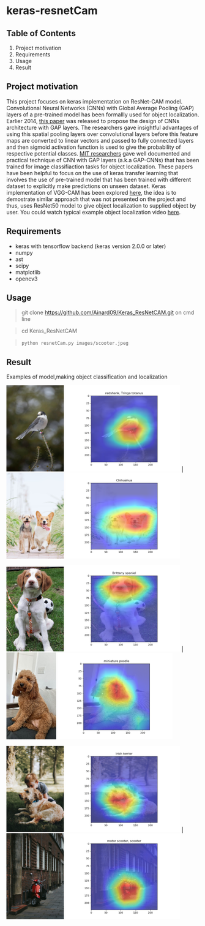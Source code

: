 # keras-resnetCam

## Table of Contents

1. Project motivation
1. Requirements
1. Usage
1. Result

## Project motivation

This project focuses on keras implementation on ResNet-CAM model. Convolutional Neural Networks (CNNs) with Global Average Pooling (GAP) layers of a pre-trained model has been formallly used for object localization. Earlier 2014, [this paper](https://arxiv.org/pdf/1312.4400.pdf) was released to propose the design of CNNs architecture with GAP layers. The researchers gave insightful advantages of using this spatial pooling layers over convolutional layers before this feature maps are converted to linear vectors and passed to fully connected layers and then sigmoid activation function is used to give the probability of respective potential classes.
[MIT researchers](http://cnnlocalization.csail.mit.edu/Zhou_Learning_Deep_Features_CVPR_2016_paper.pdf) gave well documented and practical technique of CNN with GAP layers (a.k.a GAP-CNNs) that has been trained for image classifiaction tasks for object localization. These papers have been helpful to focus on the use of keras transfer learning that involves the use of pre-trained model that has been trained with different dataset to explicitly make predictions on unseen dataset.
Keras implementation of VGG-CAM has been explored [here](https://github.com/tdeboissiere/VGG16CAM-keras/blob/master/README.md), the idea is to demostrate similar approach that was not presented on the project and thus, uses ResNet50 model to give object localization to supplied object by user. You could watch typical example object localization video [here](https://www.youtube.com/watch?v=fZvOy0VXWAI).

## Requirements

- keras with tensorflow backend (keras version 2.0.0 or later)
- numpy
- ast
- scipy
- matplotlib
- opencv3

## Usage

> git clone https://github.com/Ainard09/Keras_ResNetCAM.git on cmd line

> cd Keras_ResNetCAM

> `python resnetCam.py images/scooter.jpeg`

## Result

Examples of model,making object classification and localization

<img src="images/bird.jpg" width="150px"> <img src="images/resnetcam_bird.png" width="300px"> | <img src="images/2dogs.jpg" width="150px"> <img src="images/resnetcam_2dogs.png" width="300px">

<img src="images/brittany.jpg" width="150px"> <img src="images/resnetcam_brittany.png" width="300px"> | <img src="images/dog.jpeg" width="130px"> <img src="images/resnet_cam_dog(poodle).png" width="300px">

<img src="images/humandog.jpg" width="150px"> <img src="images/resnetcam_humandog.png" width="300px"> | <img src="images/scooter.jpg" width="150px"> <img src="images/resnetcam_scooter.png" width="300px">
